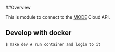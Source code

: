 ##Overview
<p>This is module to connect to the <a href="http://www.tinkermode.com/">MODE</a> Cloud API.</p>

## Develop with docker

```
$ make dev # run container and login to it
```
